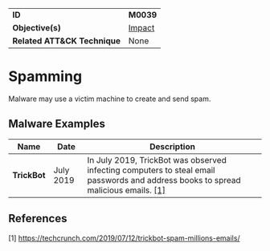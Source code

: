|||
|---------|------------------------|
|**ID**|**M0039**|
|**Objective(s)**|[Impact](../impact)|
|**Related ATT&CK Technique**|None|


Spamming
========
Malware may use a victim machine to create and send spam. 


Malware Examples
----------------
|Name|Date|Description|
|-----------------------------|-----------|-----------------------------|
|**TrickBot**| July 2019 | In July 2019, TrickBot was observed infecting computers to steal email passwords and address books to spread malicious emails. [[1]](#1)|

References
----------
<a name="1">[1]</a> https://techcrunch.com/2019/07/12/trickbot-spam-millions-emails/


 